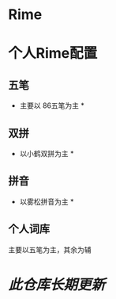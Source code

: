 # Rime
# 个人Rime配置
## 五笔 
* 主要以 86五笔为主 *
## 双拼 
* 以小鹤双拼为主 *
## 拼音 
* 以雾松拼音为主 *
## 个人词库 
主要以五笔为主，其余为辅
# *此仓库长期更新* 
